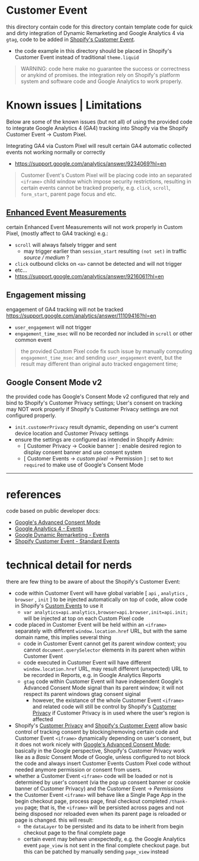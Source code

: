 # Customer Event

this directory contain code for 
this directory contain template code for quick and dirty integration of Dynamic Remarketing and Google Analytics 4 via `gtag`,
code to be added in [Shopify's Customer Event](https://help.shopify.com/en/manual/promoting-marketing/pixels/custom-pixels/manage#add-custom-pixel).
* the code example in this directory should be placed in Shopify's Customer Event instead of traditional `theme.liquid` 

> WARNING: code here make no guarantee the success or correctness or anykind of promises.
> the integration rely on Shopify's platform system and software code and Google Analytics to work properly.


# Known issues | Limitations

Below are some of the known issues (but not all) of using the provided code to integrate Google Analytics 4 (GA4) tracking into Shopify via the Shopify Customer Event -> Custom Pixel.

Integrating GA4 via Custom Pixel will result certain GA4 automatic collected events not working normally or correctly
- https://support.google.com/analytics/answer/9234069?hl=en

> Customer Event's Custom Pixel will be placing code into an separated `<iframe>` child window which impose security restrictions,
> resulting in certain events cannot be tracked properly, e.g. `click`, `scroll`, `form_start`, parent page focus and etc. 


## [Enhanced Event Measurements](https://support.google.com/analytics/answer/9216061?hl=en)

certain Enhanced Event Measurements will not work properly in Custom Pixel, (mostly affect to GA4 tracking) e.g.:
- `scroll` will always falsely trigger and sent
    - may trigger earlier than `session_start` resulting `(not set)` in traffic _source / medium_ ?
- `click` outbound clicks on `<a>` cannot be detected and will not trigger 
- etc...
- https://support.google.com/analytics/answer/9216061?hl=en


## Engagement missing

engagement of GA4 tracking will not be tracked
https://support.google.com/analytics/answer/11109416?hl=en
- `user_engagement` will not trigger
- `engagement_time_msec` will no be recorded nor included in `scroll` or other common event

> the provided Custom Pixel code fix such issue by manually computing `engagement_time_msec` and sending `user_engagement` event, but the result may different than original auto tracked engagement time;

## Google Consent Mode v2

the provided code has Google's Consent Mode v2 configured that rely and bind to Shopify's Customer Privacy settings;
User's consent on tracking may NOT work properly if Shopify's Customer Privacy settings are not configured properly.
- `init.customerPrivacy` result dynamic, depending on user's current device location and Customer Privacy settings
- ensure the settings are configured as intended in Shopify Admin:
    - [ Customer Privacy -> Cookie banner ] : enable desired region to display consent banner and use consent system 
    - [ Customer Events -> _custom pixel_ -> Permission ] : set to `Not required` to make use of Google's Consent Mode


---

# references

code based on public developer docs:
- [Google's Advanced Consent Mode](https://support.google.com/google-ads/answer/10000067)
- [Google Analytics 4 - Events](https://developers.google.com/analytics/devguides/collection/ga4/ecommerce?client_type=gtag#make_a_purchase_or_issue_a_refund)
- [Google Dynamic Remarketing - Events](https://support.google.com/google-ads/answer/7305793)
- [Shopify Customer Event - Standard Events](https://shopify.dev/docs/api/web-pixels-api/standard-events/)



# technical detail for nerds

there are few thing to be aware of about the Shopify's Customer Event:
* code within Customer Event will have global variable [ `api` , `analytics` , `browser` , `init` ] to be injected automatically on top of code, allow code in Shopify's [Custom Events](https://shopify.dev/docs/api/web-pixels-api/standard-events/) to use it
    * `var analytics=api.analytics,browser=api.browser,init=api.init;` will be injected at top on each Custom Pixel code
* code placed in Customer Event will be held within an `<iframe>` separately with different `window.location.href` URL, but with the same domain name, this implies several thing
    * code in Customer Event cannot get its parent window context; you cannot `document.querySelector` elements in its parent when within Customer Event
    * code executed in Customer Event will have different `window.location.href` URL, may result different (unxpected) URL to be recorded in Reports, e.g. in Google Analytics Reports
    * `gtag` code within Customer Event will have independent Google's Advanced Consent Mode signal than its parent window; it will not respect its parent windows gtag consent siginal
        * however, the existance of the whole Customer Event `<iframe>` and related code will still be control by Shopify's [Customer Privacy](https://help.shopify.com/en/manual/privacy-and-security/privacy/customer-privacy-settings/privacy-settings) if Customer Privacy is in used where the user's region is affected
* Shopify's [Customer Privacy](https://help.shopify.com/en/manual/privacy-and-security/privacy/customer-privacy-settings/privacy-settings) and [Shopify's Customer Event](https://help.shopify.com/en/manual/promoting-marketing/pixels/custom-pixels/manage#add-custom-pixel) allow basic control of tracking consent by blocking/removing certain code and Customer Event `<iframe>` dynamically depending on user's consent, but it does not work nicely with [Google's Advanced Consent Mode](https://support.google.com/google-ads/answer/10000067); basically in the Google perspective, Shopify's Customer Privacy work like as a *Basic* Consent Mode of Google, unless configured to not block the code and always insert Customer Events Custom Pixel code without needed anymore permission or consent from users.
* whether a Customer Event `<iframe>` code will be loaded or not is determined by user's consent (via the pop up consent banner or cookie banner of Customer Privacy) and the  Customer Event -> *Permissions* 
* the Customer Event `<iframe>` will behave like a Single Page App in the begin checkout page, process page, final checkout completed `/thank-you` page; that is, the `<iframe>` will be persisted across pages and not being disposed nor reloaded even when its parent page is reloaded or page is changed. this will result:
    - the `dataLayer` to be persisted and its data to be inherit from begin checkout page to the final complete page
    - certain event may behave unexpectedly, e.g. the Google Analytics event `page_view` is not sent in the final complete checkout page. but this can be patched by manually sending `page_view` instead